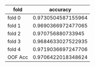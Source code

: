 |fold|accuracy|
|-|-|
| fold 0 |  0.9730504587155964 |
| fold 1 |  0.9690366972477065 |
| fold 2 |  0.970756880733945 |
| fold 3 |  0.9684633027522935 |
| fold 4 |  0.9719036697247706 |
| OOF Acc |  0.9706422018348624 |